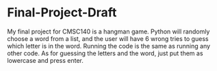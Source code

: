 # Final-Project-Draft
My final project for CMSC140 is a hangman game. Python will randomly choose a word from a list, and the user will have 6 wrong tries to guess which letter is in the word. Running the code is the same as running any other code. As for guessing the letters and the word, just put them as lowercase and press enter. 
